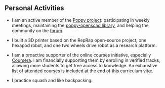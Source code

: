 ## Personal Activities

- I am an active member of the [Poppy project](https://www.poppy-project.org/): participating in weekly meetings, maintaining the [poppy-openscad library](https://github.com/jgrizou/robotis-scad), and helping the community on the [forum](https://forum.poppy-project.org/).

- I built a 3D printer based on the RepRap open-source project, one hexapod robot, and one two wheels drive robot as a research platform.

- I am a proactive supporter of the online courses initiative, especially [Coursera](https://www.coursera.org/). I am financially supporting them by enrolling in verified tracks, allowing more students to get free access to knowledge. An exhaustive list of attended courses is included at the end of this curriculum vitæ.

- I practice squash and like backpacking.
